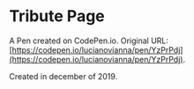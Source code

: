 # Tribute Page

A Pen created on CodePen.io. Original URL: [https://codepen.io/lucianovianna/pen/YzPrPdj](https://codepen.io/lucianovianna/pen/YzPrPdj).

Created in december of 2019.
